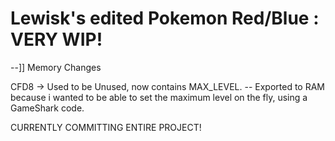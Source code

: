 # Lewisk's edited Pokemon Red/Blue : VERY WIP!


--]] Memory Changes
 
CFD8 -> Used to be Unused, now contains MAX_LEVEL.
     -- Exported to RAM because i wanted to be able to set the maximum level on the fly, using a GameShark code.


CURRENTLY COMMITTING ENTIRE PROJECT!
